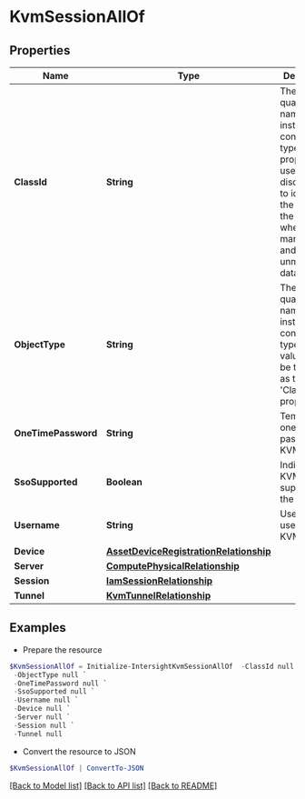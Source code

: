# KvmSessionAllOf
## Properties

Name | Type | Description | Notes
------------ | ------------- | ------------- | -------------
**ClassId** | **String** | The fully-qualified name of the instantiated, concrete type. This property is used as a discriminator to identify the type of the payload when marshaling and unmarshaling data. | [default to "kvm.Session"]
**ObjectType** | **String** | The fully-qualified name of the instantiated, concrete type. The value should be the same as the &#39;ClassId&#39; property. | [default to "kvm.Session"]
**OneTimePassword** | **String** | Temporary one-time password for KVM access. | [optional] 
**SsoSupported** | **Boolean** | Indicates if KVM SSO is supported on the server. | [optional] [readonly] 
**Username** | **String** | Username used for KVM access. | [optional] 
**Device** | [**AssetDeviceRegistrationRelationship**](AssetDeviceRegistrationRelationship.md) |  | [optional] 
**Server** | [**ComputePhysicalRelationship**](ComputePhysicalRelationship.md) |  | [optional] 
**Session** | [**IamSessionRelationship**](IamSessionRelationship.md) |  | [optional] 
**Tunnel** | [**KvmTunnelRelationship**](KvmTunnelRelationship.md) |  | [optional] 

## Examples

- Prepare the resource
```powershell
$KvmSessionAllOf = Initialize-IntersightKvmSessionAllOf  -ClassId null `
 -ObjectType null `
 -OneTimePassword null `
 -SsoSupported null `
 -Username null `
 -Device null `
 -Server null `
 -Session null `
 -Tunnel null
```

- Convert the resource to JSON
```powershell
$KvmSessionAllOf | ConvertTo-JSON
```

[[Back to Model list]](../README.md#documentation-for-models) [[Back to API list]](../README.md#documentation-for-api-endpoints) [[Back to README]](../README.md)

